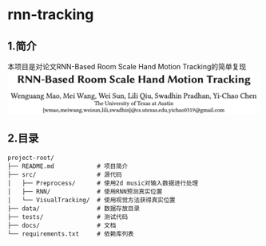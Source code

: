 # rnn-tracking

## 1.简介
本项目是对论文RNN-Based Room Scale Hand Motion Tracking的简单复现
![alt text](imgs/RNN.png)

## 2.目录
```plaintext
project-root/
├── README.md            # 项目简介
├── src/                 # 源代码
│   ├── Preprocess/      # 使用2d music对输入数据进行处理
│   ├── RNN/             # 使用RNN预测真实位置
│   └── VisualTracking/  # 使用视觉方法获得真实位置
├── data/                # 数据存放目录
├── tests/               # 测试代码
├── docs/                # 文档
└── requirements.txt     # 依赖库列表
```